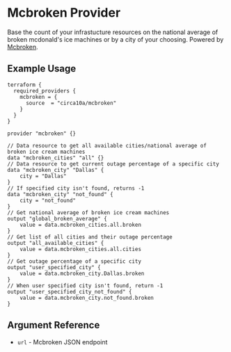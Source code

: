 # Mcbroken Provider

Base the count of your infrastucture resources on the national average of broken mcdonald's ice machines or by a city of your choosing. Powered by [Mcbroken](https://mcbroken.com/).

## Example Usage

```hcl
terraform {
  required_providers {
    mcbroken = {
      source  = "circa10a/mcbroken"
    }
  }
}

provider "mcbroken" {}

// Data resource to get all available cities/national average of broken ice cream machines
data "mcbroken_cities" "all" {}
// Data resource to get current outage percentage of a specific city
data "mcbroken_city" "Dallas" {
    city = "Dallas"
}
// If specified city isn't found, returns -1
data "mcbroken_city" "not_found" {
    city = "not_found"
}
// Get national average of broken ice cream machines
output "global_broken_average" {
    value = data.mcbroken_cities.all.broken
}
// Get list of all cities and their outage percentage
output "all_available_cities" {
    value = data.mcbroken_cities.all.cities
}
// Get outage percentage of a specific city
output "user_specified_city" {
    value = data.mcbroken_city.Dallas.broken
}
// When user specified city isn't found, return -1
output "user_specified_city_not_found" {
    value = data.mcbroken_city.not_found.broken
}
```

## Argument Reference

* `url` - Mcbroken JSON endpoint
